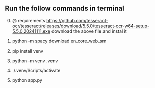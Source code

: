 ## Run the follow commands in terminal

0. @ requirements 
https://github.com/tesseract-ocr/tesseract/releases/download/5.5.0/tesseract-ocr-w64-setup-5.5.0.20241111.exe
download the above file and instal it
0. python -m spacy download en_core_web_sm


1. pip install venv
2. python -m venv .venv
3. ./.venv/Scripts/activate
4. python app.py